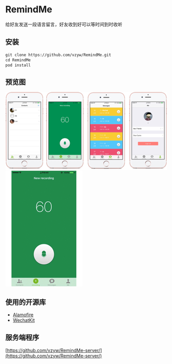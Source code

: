 # RemindMe
给好友发送一段语言留言，好友收到好可以等时间到时收听
## 安装
```
git clone https://github.com/vzyw/RemindMe.git
cd RemindMe
pod install
```
## 预览图
![preview](./preview/Slice.jpg)
![preview](./preview/demo.gif)

## 使用的开源库
- [Alamofire](https://github.com/Alamofire/Alamofire)
- [WechatKit](https://github.com/starboychina/WechatKit)
## 服务端程序
[https://github.com/vzyw/RemindMe-server/](https://github.com/vzyw/RemindMe-server/)
